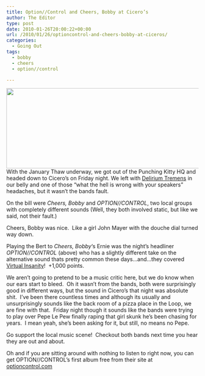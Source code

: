 ```yaml
---
title: Option//Control and Cheers, Bobby at Cicero’s
author: The Editor
type: post
date: 2010-01-26T20:00:22+00:00
url: /2010/01/26/optioncontrol-and-cheers-bobby-at-ciceros/
categories:
  - Going Out
tags:
  - bobby
  - cheers
  - option//control

---
```

[<img class="aligncenter size-full wp-image-2996" title="option_control" src="http://punchingkitty.com/wp-content/uploads/2010/01/option_control.jpg" alt="" width="600" height="210" srcset="http://media.punchingkitty.com/wordpress/2010/01/option_control.jpg 600w, http://media.punchingkitty.com/wordpress/2010/01/option_control-300x105.jpg 300w" sizes="(max-width: 600px) 100vw, 600px" />][1]With the January Thaw underway, we got out of the Punching Kitty HQ and headed down to Cicero&#8217;s on Friday night. We left with <a href="http://en.wikipedia.org/wiki/Delirium_Tremens_(beer" target="_blank">Delirium Tremens</a> in our belly and one of those &#8220;what the hell is wrong with your speakers&#8221; headaches, but it wasn&#8217;t the bands fault.

On the bill were _Cheers, Bobby_ and _OPTION//CONTROL_, two local groups with completely different sounds (Well, they both involved static, but like we said, not their fault.)

Cheers, Bobby was nice.  Like a girl John Mayer with the douche dial turned way down.

Playing the Bert to _Cheers, Bobby_&#8216;s Ernie was the night&#8217;s headliner _OPTION//CONTROL_ (above) who has a slightly different take on the alternative sound thats pretty common these days&#8230;and&#8230;they covered <a href="http://www.youtube.com/watch?v=4JkIs37a2JE" target="_blank">Virtual Insanity</a>!  +1,000 points.

We aren&#8217;t going to pretend to be a music critic here, but we do know when our ears start to bleed.  Oh it wasn&#8217;t from the bands, both were surprisingly good in different ways, but the sound in Cicero&#8217;s that night was absolute shit.  I&#8217;ve been there countless times and although its usually and unsurprisingly sounds like the back room of a pizza place in the Loop, we are fine with that.  Friday night though it sounds like the bands were trying to play over Pepe Le Pew finally raping that girl skunk he&#8217;s been chasing for years.  I mean yeah, she&#8217;s been asking for it, but still, no means no Pepe.

Go support the local music scene!  Checkout both bands next time you hear they are out and about.

Oh and if you are sitting around with nothing to listen to right now, you can get OPTION//CONTROL&#8217;s first album free from their site at <a href="http://optioncontrol.com/" target="_blank">optioncontrol.com</a>

 [1]: http://punchingkitty.com/wp-content/uploads/2010/01/option_control.jpg